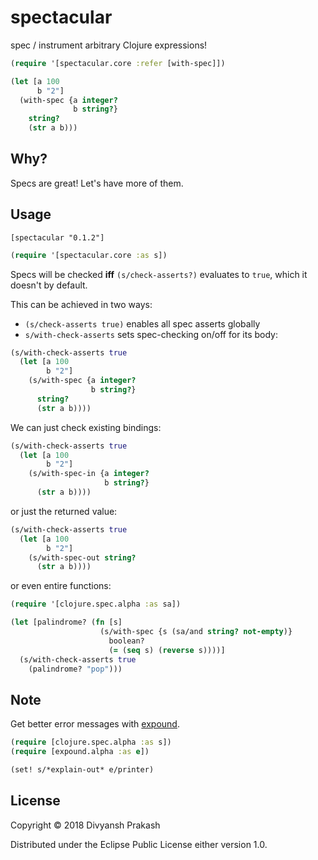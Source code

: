 # spectacular

spec / instrument arbitrary Clojure expressions!

```clojure
(require '[spectacular.core :refer [with-spec]])

(let [a 100
      b "2"]
  (with-spec {a integer?
              b string?}
    string?
    (str a b)))
```


## Why?

Specs are great! Let's have more of them.

## Usage

`[spectacular "0.1.2"]`

```clojure
(require '[spectacular.core :as s])
```

Specs will be checked **iff** `(s/check-asserts?)` evaluates to `true`, which it doesn't by default.

This can be achieved in two ways:
* `(s/check-asserts true)` enables all spec asserts globally
* `s/with-check-asserts` sets spec-checking on/off for its body:

```clojure
(s/with-check-asserts true
  (let [a 100
        b "2"]
    (s/with-spec {a integer?
                  b string?}
      string?
      (str a b))))
```

We can just check existing bindings:

```clojure
(s/with-check-asserts true
  (let [a 100
        b "2"]
    (s/with-spec-in {a integer?
                     b string?}
      (str a b))))
```

or just the returned value:

```clojure
(s/with-check-asserts true
  (let [a 100
        b "2"]
    (s/with-spec-out string?
      (str a b))))
```

or even entire functions:

```clojure
(require '[clojure.spec.alpha :as sa])

(let [palindrome? (fn [s]
                    (s/with-spec {s (sa/and string? not-empty)}
                      boolean?
                      (= (seq s) (reverse s))))]
  (s/with-check-asserts true
    (palindrome? "pop")))
```

## Note

Get better error messages with [expound](https://github.com/bhb/expound).

```clojure
(require [clojure.spec.alpha :as s])
(require [expound.alpha :as e])

(set! s/*explain-out* e/printer)
```

## License

Copyright © 2018 Divyansh Prakash

Distributed under the Eclipse Public License either version 1.0.
